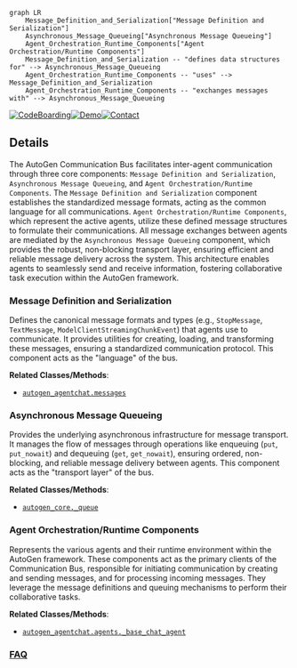 ```mermaid
graph LR
    Message_Definition_and_Serialization["Message Definition and Serialization"]
    Asynchronous_Message_Queueing["Asynchronous Message Queueing"]
    Agent_Orchestration_Runtime_Components["Agent Orchestration/Runtime Components"]
    Message_Definition_and_Serialization -- "defines data structures for" --> Asynchronous_Message_Queueing
    Agent_Orchestration_Runtime_Components -- "uses" --> Message_Definition_and_Serialization
    Agent_Orchestration_Runtime_Components -- "exchanges messages with" --> Asynchronous_Message_Queueing
```

[![CodeBoarding](https://img.shields.io/badge/Generated%20by-CodeBoarding-9cf?style=flat-square)](https://github.com/CodeBoarding/GeneratedOnBoardings)[![Demo](https://img.shields.io/badge/Try%20our-Demo-blue?style=flat-square)](https://www.codeboarding.org/demo)[![Contact](https://img.shields.io/badge/Contact%20us%20-%20contact@codeboarding.org-lightgrey?style=flat-square)](mailto:contact@codeboarding.org)

## Details

The AutoGen Communication Bus facilitates inter-agent communication through three core components: `Message Definition and Serialization`, `Asynchronous Message Queueing`, and `Agent Orchestration/Runtime Components`. The `Message Definition and Serialization` component establishes the standardized message formats, acting as the common language for all communications. `Agent Orchestration/Runtime Components`, which represent the active agents, utilize these defined message structures to formulate their communications. All message exchanges between agents are mediated by the `Asynchronous Message Queueing` component, which provides the robust, non-blocking transport layer, ensuring efficient and reliable message delivery across the system. This architecture enables agents to seamlessly send and receive information, fostering collaborative task execution within the AutoGen framework.

### Message Definition and Serialization
Defines the canonical message formats and types (e.g., `StopMessage`, `TextMessage`, `ModelClientStreamingChunkEvent`) that agents use to communicate. It provides utilities for creating, loading, and transforming these messages, ensuring a standardized communication protocol. This component acts as the "language" of the bus.


**Related Classes/Methods**:

- <a href="https://github.com/microsoft/autogen/blob/main/python/packages/autogen-agentchat/src/autogen_agentchat/messages.py" target="_blank" rel="noopener noreferrer">`autogen_agentchat.messages`</a>


### Asynchronous Message Queueing
Provides the underlying asynchronous infrastructure for message transport. It manages the flow of messages through operations like enqueuing (`put`, `put_nowait`) and dequeuing (`get`, `get_nowait`), ensuring ordered, non-blocking, and reliable message delivery between agents. This component acts as the "transport layer" of the bus.


**Related Classes/Methods**:

- <a href="https://github.com/microsoft/autogen/blob/main/python/packages/autogen-core/src/autogen_core/_queue.py" target="_blank" rel="noopener noreferrer">`autogen_core._queue`</a>


### Agent Orchestration/Runtime Components
Represents the various agents and their runtime environment within the AutoGen framework. These components act as the primary clients of the Communication Bus, responsible for initiating communication by creating and sending messages, and for processing incoming messages. They leverage the message definitions and queuing mechanisms to perform their collaborative tasks.


**Related Classes/Methods**:

- <a href="https://github.com/microsoft/autogen/blob/main/python/packages/autogen-agentchat/src/autogen_agentchat/agents/_base_chat_agent.py" target="_blank" rel="noopener noreferrer">`autogen_agentchat.agents._base_chat_agent`</a>




### [FAQ](https://github.com/CodeBoarding/GeneratedOnBoardings/tree/main?tab=readme-ov-file#faq)